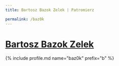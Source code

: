 ```yaml
---
title: Bartosz Bazok Zelek | Patromierz

permalink: /baz0k
---
```


# [Bartosz Bazok Zelek](https://patronite.pl/baz0k)

{% include profile.md name="baz0k" prefix="b" %}
